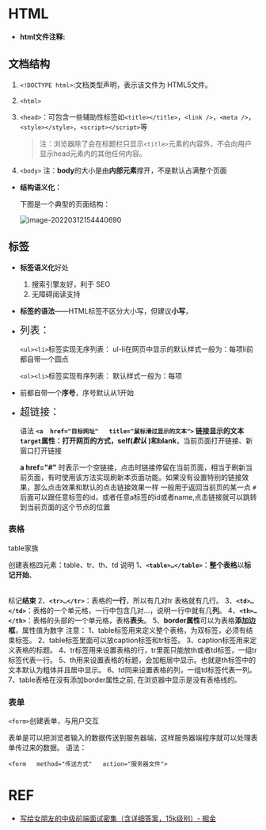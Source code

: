 # HTML

+ **html文件注释:**<!--注释文字 -->



## 文档结构

1. `<!DOCTYPE html>`:文档类型声明，表示该文件为 HTML5文件。

2. `<html>`

3. `<head>`：可包含一些辅助性标签如`<title></title>`，`<link />`，`<meta />`，`<style></style>`，`<script></script>`等

    >   注：浏览器除了会在标题栏只显示`<title>`元素的内容外，不会向用户显示head元素内的其他任何内容。

4. `<body>`
    注：**body**的大小是由**内部元素**撑开，不是默认占满整个页面



+ **结构语义化：**

    下图是一个典型的页面结构：

    ![image-20220312154440690](https://gitee.com/ethereal-bang/images/raw/master/20220312154536.png)




## 标签

+ **标签语义化**好处
    1. 搜索引擎友好，利于 SEO
    2. 无障碍阅读支持
+ **标签的语法**——HTML标签不区分大小写，但建议**小写**，<!--因大部分程序员都以小写为准-->

+ <span style="font-size:20px">列表：</span>

    `<ul><li>`标签实现无序列表：
    ul-li在网页中显示的默认样式一般为：每项li前都自带一个圆点
    
    `<ol><li>`标签实现有序列表：
    默认样式一般为：每项<li>前都自带一个**序号**，序号默认从1开始


+ <span style="font-size:20px">超链接：</span>

    语法
    **`<a  href="目标网址"   title="鼠标滑过显示的文本">` 链接显示的文本</a>**
    **`target`**属性：打开网页的方式，**self**(*默认* )和**blank**，当前页面打开链接、新窗口打开链接
    
    **a href="#"** 时表示一个空链接，点击时链接停留在当前页面，相当于刷新当前页面，有时使用该方法实现刷新本页面功能。如果没有设置特别的链接效果，那么点击效果和默认的点击链接效果一样
    一般用于返回当前页的某一点
    `#`后面可以跟任意标签的id，或者任意a标签的id或者name,点击链接就可以跳转到当前页面的这个节点的位置
    



### 表格

table家族

创建表格四元素：table、tr、th、td
说明
1、**`<table>…</table>`**：**整个表格**以<table>**标记开始**、</table>标记**结束**
2、**`<tr>…</tr>`**：表格的**一行**，所以有几对tr 表格就有几行。
3、**`<td>…</td>`**：表格的一个单元格，一行中包含几对<td>...</td>，说明一行中就有几**列**。
4、**`<th>…</th>`**：表格的头部的一个单元格，表格**表头**。
5、**border属性**可以为表格**添加边框**，属性值为数字
注意：
1、table标签用来定义整个表格，为双标签，必须有结束标签。
2、table标签里面可以放caption标签和tr标签。
3、caption标签用来定义表格的标题。
4、tr标签用来设置表格的行，tr里面只能放th或者td标签，一组tr标签代表一行。
5、th用来设置表格的标题，会加粗居中显示。也就是th标签中的文本默认为粗体并且居中显示。
6、td同来设置表格的列，一组td标签代表一列。
7、table表格在没有添加border属性之前, 在浏览器中显示是没有表格线的。



### 表单

`<form>`创建表单，与用户交互

表单是可以把浏览者输入的数据传送到服务器端，这样服务器端程序就可以处理表单传过来的数据。
语法：

`<form   method="传送方式"   action="服务器文件">`



# REF

+ [写给女朋友的中级前端面试密集（含详细答案，15k级别）- 掘金](https://juejin.cn/post/6844904115428917255)

